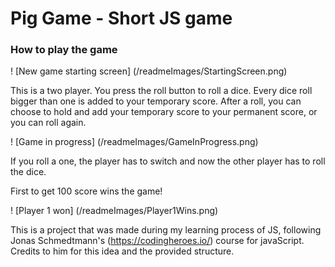 # Pig Game - Short JS game

### How to play the game

! [New game starting screen] (/readmeImages/StartingScreen.png)

This is a two player. You press the roll button to roll a dice. Every dice roll bigger than one is added to your temporary score. After a roll, you can choose to hold and add your temporary score to your permanent score, or you can roll again.

! [Game in progress] (/readmeImages/GameInProgress.png)

If you roll a one, the player has to switch and now the other player has to roll the dice.

First to get 100 score wins the game!

! [Player 1 won] (/readmeImages/Player1Wins.png)

This is a project that was made during my learning process of JS, following Jonas Schmedtmann's (https://codingheroes.io/) course for javaScript. Credits to him for this idea and the provided structure.
